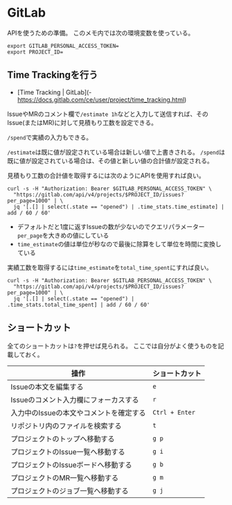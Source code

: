 # GitLab

APIを使うための準備。
このメモ内では次の環境変数を使っている。

```
export GITLAB_PERSONAL_ACCESS_TOKEN=
export PROJECT_ID=
```

## Time Trackingを行う

- [Time Tracking | GitLab](- https://docs.gitlab.com/ce/user/project/time_tracking.html)

IssueやMRのコメント欄で`/estimate 1h`などと入力して送信すれば、そのIssue(またはMR)に対して見積もり工数を設定できる。

`/spend`で実績の入力もできる。

`/estimate`は既に値が設定されている場合は新しい値で上書きされる。
`/spend`は既に値が設定されている場合は、その値と新しい値の合計値が設定される。

見積もり工数の合計値を取得するには次のようにAPIを使用すれば良い。

```
curl -s -H "Authorization: Bearer $GITLAB_PERSONAL_ACCESS_TOKEN" \
  "https://gitlab.com/api/v4/projects/$PROJECT_ID/issues?per_page=1000" | \
  jq '[.[] | select(.state == "opened") | .time_stats.time_estimate] | add / 60 / 60'
```

- デフォルトだと1度に返すIssueの数が少ないのでクエリパラメーター`per_page`を大きめの値にしている
- `time_estimate`の値は単位が秒なので最後に除算をして単位を時間に変換している

実績工数を取得するには`time_estimate`を`total_time_spent`にすれば良い。

```
curl -s -H "Authorization: Bearer $GITLAB_PERSONAL_ACCESS_TOKEN" \
  "https://gitlab.com/api/v4/projects/$PROJECT_ID/issues?per_page=1000" | \
  jq '[.[] | select(.state == "opened") | .time_stats.total_time_spent] | add / 60 / 60'
```

## ショートカット

全てのショートカットは`?`を押せば見られる。
ここでは自分がよく使うものを記載しておく。

|操作|ショートカット|
|---|---|
|Issueの本文を編集する|`e`|
|Issueのコメント入力欄にフォーカスする|`r`|
|入力中のIssueの本文やコメントを確定する|`Ctrl + Enter`|
|リポジトリ内のファイルを検索する|`t`|
|プロジェクトのトップへ移動する|`g p`|
|プロジェクトのIssue一覧へ移動する|`g i`|
|プロジェクトのIssueボードへ移動する|`g b`|
|プロジェクトのMR一覧へ移動する|`g m`|
|プロジェクトのジョブ一覧へ移動する|`g j`|
